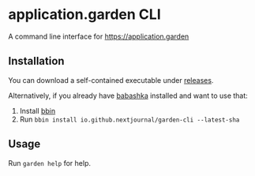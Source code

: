 # application.garden CLI

A command line interface for https://application.garden

## Installation

You can download a self-contained executable under [releases](https://github.com/nextjournal/garden-cli/releases).

Alternatively, if you already have [babashka](https://babashka.org) installed and want to use that:

1. Install [bbin](https://github.com/babashka/bbin)
2. Run `bbin install io.github.nextjournal/garden-cli --latest-sha`

## Usage

Run `garden help` for help.
